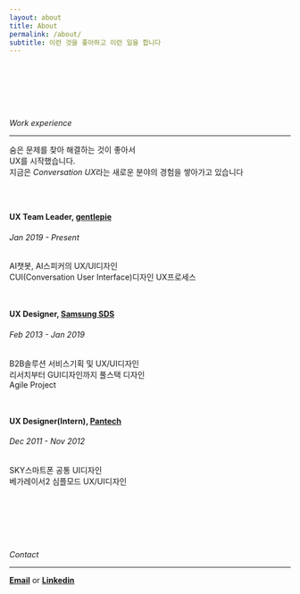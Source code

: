 ```yaml
---
layout: about
title: About
permalink: /about/
subtitle: 이런 것을 좋아하고 이런 일을 합니다
---
```

<br><br><br><br><br>

*Work experience*

***  

숨은 문제를 찾아 해결하는 것이 좋아서  
UX를 시작했습니다.  
지금은 *Conversation UX*라는 새로운 분야의 경험을 쌓아가고 있습니다  


<br><br>

**UX Team Leader, [gentlepie](https://www.gentlepie.com/)**  
###### Jan 2019 - Present 
AI챗봇, AI스피커의 UX/UI디자인  
CUI(Conversation User Interface)디자인 UX프로세스    
<br><br>

**UX Designer, [Samsung SDS](https://www.samsungsds.com/)**  
###### Feb 2013 - Jan 2019  
B2B솔루션 서비스기획 및 UX/UI디자인  
리서치부터 GUI디자인까지 풀스택 디자인  
Agile Project   
<br><br>

**UX Designer(Intern), [Pantech](https://ko.wikipedia.org/wiki/%ED%8C%AC%ED%83%9D)**  
###### Dec 2011 - Nov 2012  
SKY스마트폰 공통 UI디자인  
베가레이서2 심플모드 UX/UI디자인
 


<br><br><br><br><br>


*Contact*  

***  

[**Email**](mailto:11jhjang21@gmail.com) or [**Linkedin**](https://www.linkedin.com/in/junghee-jang-65aba5136/)  
<br><br><br>